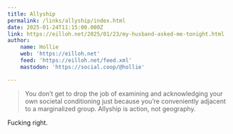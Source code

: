 ```yaml
---
title: Allyship
permalink: /links/allyship/index.html
date: 2025-01-24T11:15:00.000Z
link: https://eilloh.net/2025/01/23/my-husband-asked-me-tonight.html
author:
    name: Hollie
    web: 'https://eilloh.net'
    feed: 'https://eilloh.net/feed.xml'
    mastodon: 'https://social.coop/@hollie'

---
```


> You don’t get to drop the job of examining and acknowledging your own societal conditioning just because you’re conveniently adjacent to a marginalized group. Allyship is action, not geography.

Fucking right.